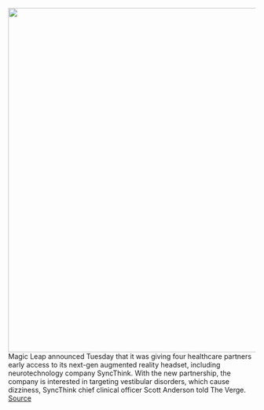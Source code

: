 <img src='https://cdn.vox-cdn.com/thumbor/sNQPiwf1LhSW95va6Cqnll_U8_M=/0x0:750x422/1200x800/filters:focal(315x151:435x271)/cdn.vox-cdn.com/uploads/chorus_image/image/70382965/magic_leap_2_image.0.jpeg' width='700px' /><br/>
Magic Leap announced Tuesday that it was giving four healthcare partners early access to its next-gen augmented reality headset, including neurotechnology company SyncThink. With the new partnership, the company is interested in targeting vestibular disorders, which cause dizziness, SyncThink chief clinical officer Scott Anderson told The Verge.
<a href='https://www.theverge.com/2022/1/13/22881677/magic-leap-2-neurotech-syncthink-dizziness'> Source <a/>